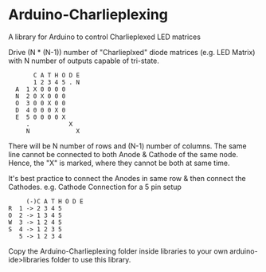 # Arduino-Charlieplexing
A library for Arduino to control Charlieplexed LED matrices

Drive (N * (N-1)) number of "Charlieplxed" diode matrices
(e.g. LED Matrix) with N number of outputs capable of tri-state.

           C A T H O D E
           1 2 3 4 5 . N
      A  1 X 0 0 0 0
      N  2 0 X 0 0 0
      O  3 0 0 X 0 0
      D  4 0 0 0 X 0
      E  5 0 0 0 0 X
         .           X
         N             X

 There will be N number of rows and (N-1) number of columns. 
The same line cannot be connected to both Anode & Cathode of the same node. 
Hence, the "X" is marked, where they cannot be both at same time.

It's best practice to connect the Anodes in same row & then connect the Cathodes.
e.g. Cathode Connection for a 5 pin setup

         (-)C A T H O D E
    R  1 -> 2 3 4 5
    O  2 -> 1 3 4 5
    W  3 -> 1 2 4 5
    S  4 -> 1 2 3 5
       5 -> 1 2 3 4

Copy the Arduino-Charlieplexing folder inside libraries to your own arduino-ide>libraries folder to use this library.
